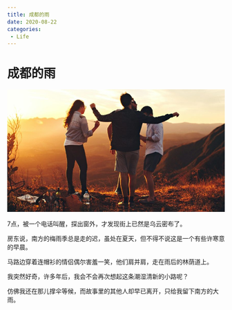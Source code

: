 ```yaml
---
title: 成都的雨
date: 2020-08-22
categories:
 - Life
---
```


<!---->

# 成都的雨

![img](./assets/helena-lopes-DkGIAjlIJu0-unsplash-848x477.jpg)

7点，被一个电话叫醒，探出窗外，才发现街上已然是乌云密布了。 

房东说，南方的梅雨季总是走的迟，虽处在夏天，但不得不说这是一个有些许寒意的早晨。 

马路边穿着连帽衫的情侣偶尔害羞一笑，他们肩并肩，走在雨后的林荫道上。 

我突然好奇，许多年后，我会不会再次想起这条潮湿清新的小路呢？ 

仿佛我还在那儿撑伞等候，而故事里的其他人却早已离开，只给我留下南方的大雨。
